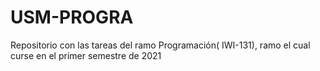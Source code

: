 # USM-PROGRA
Repositorio con las tareas del ramo Programación( IWI-131), ramo el cual curse en el primer semestre de 2021
